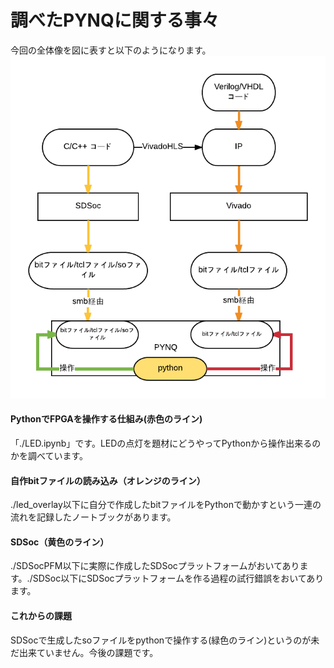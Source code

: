 # 調べたPYNQに関する事々 
今回の全体像を図に表すと以下のようになります。
![](./pynq_diagram.png)

#### PythonでFPGAを操作する仕組み(赤色のライン)
「./LED.ipynb」です。LEDの点灯を題材にどうやってPythonから操作出来るのかを調べています。  

#### 自作bitファイルの読み込み（オレンジのライン）
./led_overlay以下に自分で作成したbitファイルをPythonで動かすという一連の流れを記録したノートブックがあります。  

#### SDSoc（黄色のライン）
./SDSocPFM以下に実際に作成したSDSocプラットフォームがおいてあります。./SDSoc以下にSDSocプラットフォームを作る過程の試行錯誤をおいてあります。

#### これからの課題  
SDSocで生成したsoファイルをpythonで操作する(緑色のライン)というのが未だ出来ていません。今後の課題です。
